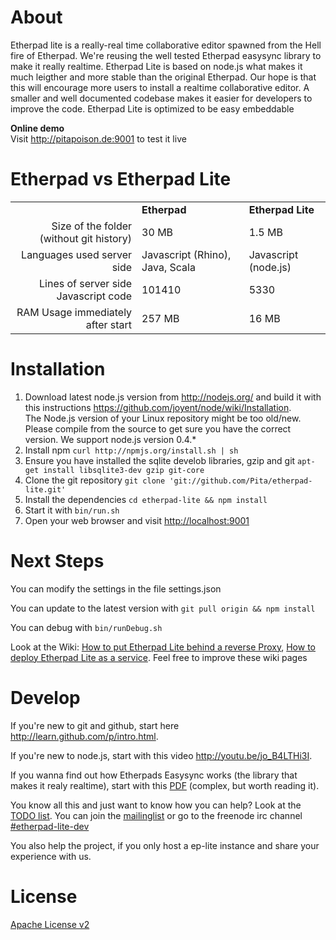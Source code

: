 # About
Etherpad lite is a really-real time collaborative editor spawned from the Hell fire of Etherpad. 
We're reusing the well tested Etherpad easysync library to make it really realtime. Etherpad Lite 
is based on node.js what makes it much leigther and more stable than the original Etherpad. Our hope 
is that this will encourage more users to install a realtime collaborative editor. A smaller and well 
documented codebase makes it easier for developers to improve the code. Etherpad Lite is optimized 
to be easy embeddable

**Online demo**<br>
Visit <http://pitapoison.de:9001> to test it live

# Etherpad vs Etherpad Lite
<table>
  <tr>
    <td>&nbsp;</td><td><b>Etherpad</b></td><td><b>Etherpad Lite</b></td>
  </tr>
  <tr>
    <td align="right">Size of the folder (without git history)</td><td>30 MB</td><td>1.5 MB</td>
  </tr>
  <tr>
    <td align="right">Languages used server side</td><td>Javascript (Rhino), Java, Scala</td><td>Javascript (node.js)</td>
  </tr>
  <tr>
    <td align="right">Lines of server side Javascript code</td><td>101410</td><td>5330</td>
  </tr>
  <tr>
    <td align="right">RAM Usage immediately after start</td><td>257 MB</td><td>16 MB</td>
  </tr>
</table>

# Installation
1. Download latest node.js version from <http://nodejs.org/> and build it with this instructions <https://github.com/joyent/node/wiki/Installation>. <br>
The Node.js version of your Linux repository might be too old/new. Please compile from the source to get sure you have the correct version. We support node.js version 0.4.*
2. Install npm `curl http://npmjs.org/install.sh | sh`
3. Ensure you have installed the sqlite develob libraries, gzip and git `apt-get install libsqlite3-dev gzip git-core`
4. Clone the git repository `git clone 'git://github.com/Pita/etherpad-lite.git'`
5. Install the dependencies `cd etherpad-lite && npm install`
6. Start it with `bin/run.sh`
7. Open your web browser and visit <http://localhost:9001>

# Next Steps
You can modify the settings in the file settings.json

You can update to the latest version with `git pull origin && npm install`

You can debug with `bin/runDebug.sh`

Look at the Wiki: [How to put Etherpad Lite behind a reverse Proxy](https://github.com/Pita/etherpad-lite/wiki/How-to-put-Etherpad-Lite-behind-a-reverse-Proxy), [How to deploy Etherpad Lite as a service](https://github.com/Pita/etherpad-lite/wiki/How-to-deploy-Etherpad-Lite-as-a-service). Feel free to improve these wiki pages

# Develop
If you're new to git and github, start here <http://learn.github.com/p/intro.html>.

If you're new to node.js, start with this video <http://youtu.be/jo_B4LTHi3I>.

If you wanna find out how Etherpads Easysync works (the library that makes it realy realtime), start with this [PDF](https://github.com/Pita/etherpad-lite/raw/master/doc/easysync/easysync-full-description.pdf) (complex, but worth reading it).

You know all this and just want to know how you can help? Look at the [TODO list](https://github.com/Pita/etherpad-lite/wiki/TODO).
You can join the [mailinglist](http://groups.google.com/group/etherpad-lite-dev) or go to the freenode irc channel [#etherpad-lite-dev](http://webchat.freenode.net?channels=#etherpad-lite-dev)

You also help the project, if you only host a ep-lite instance and share your experience with us.

# License
[Apache License v2](http://www.apache.org/licenses/LICENSE-2.0.html)

